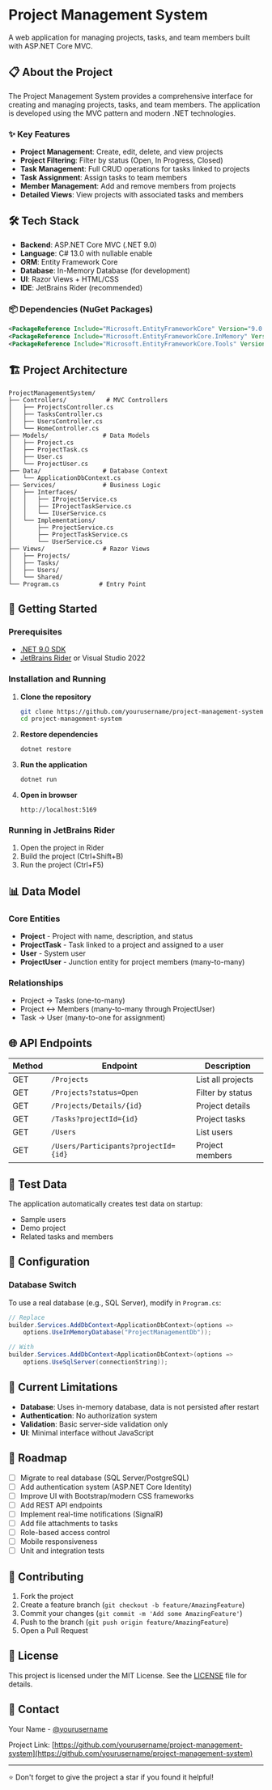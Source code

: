 # Project Management System

A web application for managing projects, tasks, and team members built with ASP.NET Core MVC.

## 📋 About the Project

The Project Management System provides a comprehensive interface for creating and managing projects, tasks, and team members. The application is developed using the MVC pattern and modern .NET technologies.

### ✨ Key Features

- **Project Management**: Create, edit, delete, and view projects
- **Project Filtering**: Filter by status (Open, In Progress, Closed)
- **Task Management**: Full CRUD operations for tasks linked to projects
- **Task Assignment**: Assign tasks to team members
- **Member Management**: Add and remove members from projects
- **Detailed Views**: View projects with associated tasks and members

## 🛠 Tech Stack

- **Backend**: ASP.NET Core MVC (.NET 9.0)
- **Language**: C# 13.0 with nullable enable
- **ORM**: Entity Framework Core
- **Database**: In-Memory Database (for development)
- **UI**: Razor Views + HTML/CSS
- **IDE**: JetBrains Rider (recommended)

### 📦 Dependencies (NuGet Packages)

```xml
<PackageReference Include="Microsoft.EntityFrameworkCore" Version="9.0.8" />
<PackageReference Include="Microsoft.EntityFrameworkCore.InMemory" Version="9.0.8" />
<PackageReference Include="Microsoft.EntityFrameworkCore.Tools" Version="9.0.8" />
```

## 🏗 Project Architecture

```
ProjectManagementSystem/
├── Controllers/           # MVC Controllers
│   ├── ProjectsController.cs
│   ├── TasksController.cs
│   ├── UsersController.cs
│   └── HomeController.cs
├── Models/               # Data Models
│   ├── Project.cs
│   ├── ProjectTask.cs
│   ├── User.cs
│   └── ProjectUser.cs
├── Data/                 # Database Context
│   └── ApplicationDbContext.cs
├── Services/             # Business Logic
│   ├── Interfaces/
│   │   ├── IProjectService.cs
│   │   ├── IProjectTaskService.cs
│   │   └── IUserService.cs
│   └── Implementations/
│       ├── ProjectService.cs
│       ├── ProjectTaskService.cs
│       └── UserService.cs
├── Views/                # Razor Views
│   ├── Projects/
│   ├── Tasks/
│   ├── Users/
│   └── Shared/
└── Program.cs           # Entry Point
```

## 🚀 Getting Started

### Prerequisites

- [.NET 9.0 SDK](https://dotnet.microsoft.com/download/dotnet/9.0)
- [JetBrains Rider](https://www.jetbrains.com/rider/) or Visual Studio 2022

### Installation and Running

1. **Clone the repository**
   ```bash
   git clone https://github.com/yourusername/project-management-system.git
   cd project-management-system
   ```

2. **Restore dependencies**
   ```bash
   dotnet restore
   ```

3. **Run the application**
   ```bash
   dotnet run
   ```

4. **Open in browser**
   ```
   http://localhost:5169
   ```

### Running in JetBrains Rider

1. Open the project in Rider
2. Build the project (Ctrl+Shift+B)
3. Run the project (Ctrl+F5)

## 📊 Data Model

### Core Entities

- **Project** - Project with name, description, and status
- **ProjectTask** - Task linked to a project and assigned to a user
- **User** - System user
- **ProjectUser** - Junction entity for project members (many-to-many)

### Relationships

- Project → Tasks (one-to-many)
- Project ↔ Members (many-to-many through ProjectUser)
- Task → User (many-to-one for assignment)

## 🌐 API Endpoints

| Method | Endpoint | Description |
|--------|----------|-------------|
| GET | `/Projects` | List all projects |
| GET | `/Projects?status=Open` | Filter by status |
| GET | `/Projects/Details/{id}` | Project details |
| GET | `/Tasks?projectId={id}` | Project tasks |
| GET | `/Users` | List users |
| GET | `/Users/Participants?projectId={id}` | Project members |

## 🧪 Test Data

The application automatically creates test data on startup:
- Sample users
- Demo project
- Related tasks and members

## 🔧 Configuration

### Database Switch

To use a real database (e.g., SQL Server), modify in `Program.cs`:

```csharp
// Replace
builder.Services.AddDbContext<ApplicationDbContext>(options =>
    options.UseInMemoryDatabase("ProjectManagementDb"));

// With
builder.Services.AddDbContext<ApplicationDbContext>(options =>
    options.UseSqlServer(connectionString));
```

## 🚧 Current Limitations

- **Database**: Uses in-memory database, data is not persisted after restart
- **Authentication**: No authorization system
- **Validation**: Basic server-side validation only
- **UI**: Minimal interface without JavaScript

## 🎯 Roadmap

- [ ] Migrate to real database (SQL Server/PostgreSQL)
- [ ] Add authentication system (ASP.NET Core Identity)
- [ ] Improve UI with Bootstrap/modern CSS frameworks
- [ ] Add REST API endpoints
- [ ] Implement real-time notifications (SignalR)
- [ ] Add file attachments to tasks
- [ ] Role-based access control
- [ ] Mobile responsiveness
- [ ] Unit and integration tests

## 🤝 Contributing

1. Fork the project
2. Create a feature branch (`git checkout -b feature/AmazingFeature`)
3. Commit your changes (`git commit -m 'Add some AmazingFeature'`)
4. Push to the branch (`git push origin feature/AmazingFeature`)
5. Open a Pull Request

## 📝 License

This project is licensed under the MIT License. See the [LICENSE](LICENSE) file for details.

## 📧 Contact

Your Name - [@yourusername](https://github.com/yourusername)

Project Link: [https://github.com/yourusername/project-management-system](https://github.com/yourusername/project-management-system)

---

⭐ Don't forget to give the project a star if you found it helpful!
